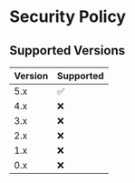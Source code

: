 # Security Policy

## Supported Versions


| Version | Supported          |
| ------- | ------------------ |
| 5.x     | :white_check_mark: |
| 4.x     | :x:                |
| 3.x     | :x:                |
| 2.x     | :x:                |
| 1.x     | :x:                |
| 0.x     | :x:                |
